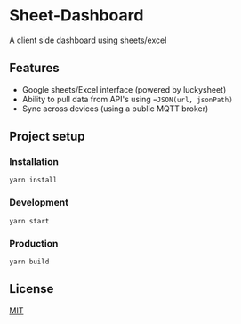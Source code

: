 # Sheet-Dashboard
A client side dashboard using sheets/excel

## Features
* Google sheets/Excel interface (powered by luckysheet)
* Ability to pull data from API's using `=JSON(url, jsonPath)`
* Sync across devices (using a public MQTT broker)

## Project setup

### Installation

`yarn install`

### Development

`yarn start`

### Production

`yarn build`

## License
[MIT](http://opensource.org/licenses/MIT)